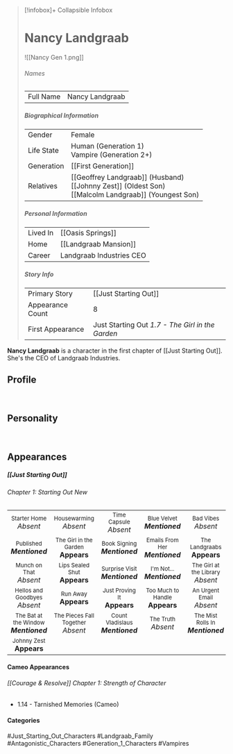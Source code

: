 > [!infobox]+ Collapsible Infobox
> # Nancy Landgraab
> ![[Nancy Gen 1.png]] 
> ###### Names 
> |  |  | 
> | ---- | ---- | 
> | Full Name | Nancy Landgraab | 
>
> ##### Biographical Information
> |  |  | 
> | ---- | ---- | 
> | Gender | Female | 
> | Life State | Human (Generation 1)<br>Vampire (Generation 2+) |
> | Generation | [[First Generation]] |
> | Relatives | [[Geoffrey Landgraab]] (Husband)<br>[[Johnny Zest]] (Oldest Son)<br>[[Malcolm Landgraab]] (Youngest Son)
> 
> ##### Personal Information
> |  |  | 
> | ---- | ---- | 
> | Lived In |[[Oasis Springs]]| 
> | Home |[[Landgraab Mansion]]| 
> | Career | Landgraab Industries CEO | 
> 
> ##### Story Info
> |  |  | 
> | ---- | ---- | 
> | Primary Story | [[Just Starting Out]] | 
> | Appearance Count | 8 | 
> | First Appearance | Just Starting Out *1.7 - The Girl in the Garden*

**Nancy Landgraab** is a character in the first chapter of [[Just Starting Out]]. She's the CEO of Landgraab Industries.

## Profile

<br style="clear:both; margin: 0; padding: 0" />

## Personality

<br style="clear:both; margin: 0; padding: 0" />

## Appearances
##### [[Just Starting Out]]
###### Chapter 1: Starting Out New
|                                                                       |                                                                         |                                                                     |                                                                        |                                                                          |
| --------------------------------------------------------------------- | ----------------------------------------------------------------------- | ------------------------------------------------------------------- | ---------------------------------------------------------------------- | ------------------------------------------------------------------------ |
| <center><font size=2>Starter Home<br><font size=3>*Absent* | <center><font size=2>Housewarming<br><font size=3>*Absent* | <center><font size=2>Time Capsule<br><font size=3>*Absent* | <center><font size=2>Blue Velvet<br><font size=3>***Mentioned*** | <center><font size=2>Bad Vibes<br><font size=3>*Absent*|
| <center><font size=2>Published<br><font size=3>***Mentioned*** | <center><font size=2>The Girl in the Garden<br><font size=3>**Appears** | <center><font size=2>Book Signing<br><font size=3>***Mentioned*** | <center><font size=2>Emails From Her<br><font size=3>***Mentioned*** | <center><font size=2>The Landgraabs<br><font size=3>**Appears** |
| <center><font size=2>Munch on That<br><font size=3>*Absent* | <center><font size=2>Lips Sealed Shut<br><font size=3>**Appears** | <center><font size=2>Surprise Visit<br><font size=3>***Mentioned*** | <center><font size=2>I'm Not...<br><font size=3>***Mentioned*** | <center><font size=2>The Girl at the Library<br><font size=3>*Absent* |
| <center><font size=2>Hellos and Goodbyes<br><font size=3>*Absent* | <center><font size=2>Run Away<br><font size=3>**Appears** | <center><font size=2>Just Proving It<br><font size=3>**Appears** | <center><font size=2>Too Much to Handle<br><font size=3>**Appears** | <center><font size=2>An Urgent Email<br><font size=3>*Absent* |
| <center><font size=2>The Bat at the Window<br><font size=3>***Mentioned***| <center><font size=2>The Pieces Fall Together<br><font size=3>*Absent* | <center><font size=2>Count Vladislaus<br><font size=3>***Mentioned*** | <center><font size=2>The Truth<br><font size=3>*Absent* | <center><font size=2>The Mist Rolls In<br><font size=3>***Mentioned*** |
| <center><font size=2>Johnny Zest<br><font size=3>**Appears** |

#### Cameo Appearances
###### [[Courage & Resolve]] Chapter 1: Strength of Character
- 1.14 - Tarnished Memories (Cameo)

#### Categories
#Just_Starting_Out_Characters #Landgraab_Family #Antagonistic_Characters #Generation_1_Characters #Vampires